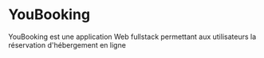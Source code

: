 # YouBooking
YouBooking est une application Web fullstack permettant aux utilisateurs la réservation d'hébergement en ligne
